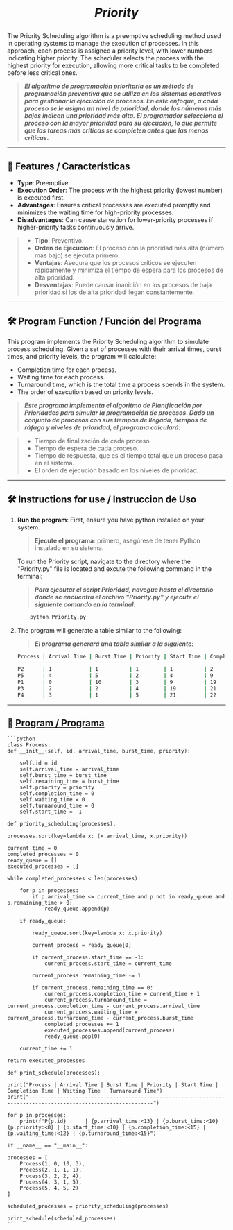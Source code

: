 <h1 align="center">

_Priority_

</h1>

The Priority Scheduling algorithm is a preemptive scheduling method used in operating systems to manage the execution of processes. In this approach, each process is assigned a priority level, with lower numbers indicating higher priority. The scheduler selects the process with the highest priority for execution, allowing more critical tasks to be completed before less critical ones.
>***El algoritmo de programación prioritaria es un método de programación preventiva que se utiliza en los sistemas operativos para gestionar la ejecución de procesos. En este enfoque, a cada proceso se le asigna un nivel de prioridad, donde los números más bajos indican una prioridad más alta. El programador selecciona el proceso con la mayor prioridad para su ejecución, lo que permite que las tareas más críticas se completen antes que las menos críticas.***

---

## 🌟 Features / Características
- **Type**: Preemptive.
- **Execution Order**: The process with the highest priority (lowest number) is executed first.
- **Advantages**: Ensures critical processes are executed promptly and minimizes the waiting time for high-priority processes.
- **Disadvantages**: Can cause starvation for lower-priority processes if higher-priority tasks continuously arrive.
>- **Tipo**: Preventivo.
>- **Orden de Ejecución**: El proceso con la prioridad más alta (número más bajo) se ejecuta primero.
>- **Ventajas**: Asegura que los procesos críticos se ejecuten rápidamente y minimiza el tiempo de espera para los procesos de alta prioridad.
>- **Desventajas**: Puede causar inanición en los procesos de baja prioridad si los de alta prioridad llegan constantemente.

---

## 🛠️ Program Function / Función del Programa
This program implements the Priority Scheduling algorithm to simulate process scheduling. Given a set of processes with their arrival times, burst times, and priority levels, the program will calculate:

- Completion time for each process.
- Waiting time for each process.
- Turnaround time, which is the total time a process spends in the system.
- The order of execution based on priority levels.

>***Este programa implementa el algoritmo de Planificación por Prioridades para simular la programación de procesos. Dado un conjunto de procesos con sus tiempos de llegada, tiempos de ráfaga y niveles de prioridad, el programa calculará:***

>- Tiempo de finalización de cada proceso.
>- Tiempo de espera de cada proceso.
>- Tiempo de respuesta, que es el tiempo total que un proceso pasa en el sistema.
>- El orden de ejecución basado en los niveles de prioridad.

---

## 🛠️ Instructions for use / Instruccion de Uso

1. **Run the program**: First, ensure you have python installed on your system.
    >**Ejecute el programa**: primero, asegúrese de tener Python instalado en su sistema.    
    
    To run the Priority script, navigate to the directory where the "Priority.py" file is located and excute the following command in the terminal:
    >***Para ejecutar el script Prioridad, navegue hasta el directorio donde se encuentra el archivo "Priority.py" y ejecute el siguiente comando en la terminal:***

    ```bash
        python Priority.py
    ```
2. The program will generate a table similar to the following:
    >***El programa generará una tabla similar a la siguiente:***

    ```bash
    Process | Arrival Time | Burst Time | Priority | Start Time | Completion Time | Waiting Time | Turnaround Time
    --------------------------------------------------------------------------------------------------------------
    P2      | 1            | 1          | 1        | 1          | 2               | 0            | 1              
    P5      | 4            | 5          | 2        | 4          | 9               | 0            | 5              
    P1      | 0            | 10         | 3        | 9          | 19              | 9            | 19             
    P3      | 2            | 2          | 4        | 19         | 21              | 17           | 19             
    P4      | 3            | 1          | 5        | 21         | 22              | 18           | 19             
    ```

---

## 🧩 [Program / Programa](/Priority/Priority.py)

    ```python
    class Process:
    def __init__(self, id, arrival_time, burst_time, priority):
      
        self.id = id
        self.arrival_time = arrival_time
        self.burst_time = burst_time
        self.remaining_time = burst_time  
        self.priority = priority  
        self.completion_time = 0 
        self.waiting_time = 0  
        self.turnaround_time = 0  
        self.start_time = -1  

    def priority_scheduling(processes):
    
    processes.sort(key=lambda x: (x.arrival_time, x.priority))
    
    current_time = 0  
    completed_processes = 0 
    ready_queue = []  
    executed_processes = []  

    while completed_processes < len(processes):
       
        for p in processes:
            if p.arrival_time <= current_time and p not in ready_queue and p.remaining_time > 0:
                ready_queue.append(p)

        if ready_queue:
            
            ready_queue.sort(key=lambda x: x.priority)

            current_process = ready_queue[0]

            if current_process.start_time == -1:
                current_process.start_time = current_time

            current_process.remaining_time -= 1

            if current_process.remaining_time == 0:
                current_process.completion_time = current_time + 1
                current_process.turnaround_time = current_process.completion_time - current_process.arrival_time
                current_process.waiting_time = current_process.turnaround_time - current_process.burst_time
                completed_processes += 1
                executed_processes.append(current_process)  
                ready_queue.pop(0)

        current_time += 1

    return executed_processes  

    def print_schedule(processes):

    print("Process | Arrival Time | Burst Time | Priority | Start Time | Completion Time | Waiting Time | Turnaround Time")
    print("--------------------------------------------------------------------------------------------------------------")
    
    for p in processes:
        print(f"P{p.id}      | {p.arrival_time:<13} | {p.burst_time:<10} | {p.priority:<8} | {p.start_time:<10} | {p.completion_time:<15} | {p.waiting_time:<12} | {p.turnaround_time:<15}")

    if __name__ == "__main__":

    processes = [
        Process(1, 0, 10, 3),  
        Process(2, 1, 1, 1),  
        Process(3, 2, 2, 4),  
        Process(4, 3, 1, 5),
        Process(5, 4, 5, 2)  
    ]

    scheduled_processes = priority_scheduling(processes)
    
    print_schedule(scheduled_processes)
    ```
    
